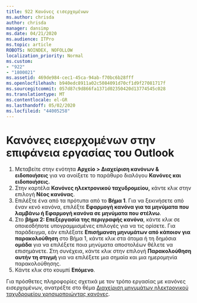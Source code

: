 ```yaml
---
title: 922 Κανόνες εισερχομένων
ms.author: chrisda
author: chrisda
manager: dansimp
ms.date: 04/21/2020
ms.audience: ITPro
ms.topic: article
ROBOTS: NOINDEX, NOFOLLOW
localization_priority: Normal
ms.custom:
- "922"
- "1800021"
ms.assetid: 469de984-cec1-45ca-94ab-f70bc6b28fff
ms.openlocfilehash: b940edc8911a02c5084091d70cf1d9f27081717f
ms.sourcegitcommit: 057d87c9d866fa1371d02350420d13774545c028
ms.translationtype: MT
ms.contentlocale: el-GR
ms.lasthandoff: 05/02/2020
ms.locfileid: "44005258"
---
```

# <a name="inbox-rules-in-outlook-desktop"></a>Κανόνες εισερχομένων στην επιφάνεια εργασίας του Outlook

1. Μεταβείτε στην ενότητα **Αρχείο > Διαχείριση κανόνων & ειδοποιήσεις** για να ανοίξετε το παράθυρο διαλόγου **Κανόνες και ειδοποιήσεις.**
2. Στην καρτέλα **Κανόνες ηλεκτρονικού ταχυδρομείου,** κάντε κλικ στην επιλογή **Νέος κανόνας**.
3. Επιλέξτε ένα από τα πρότυπα από το **Βήμα 1**. Για να ξεκινήσετε από έναν κενό κανόνα, επιλέξτε **Εφαρμογή κανόνα για τα μηνύματα που λαμβάνω ή Εφαρμογή κανόνα σε μηνύματα που στέλνω**.
4. Στο **βήμα 2: Επεξεργασία της περιγραφής κανόνα**, κάντε κλικ σε οποιεσδήποτε υπογραμμισμένες επιλογές για να τις ορίσετε. Για παράδειγμα, εάν επιλέξατε **Επισήμανση μηνυμάτων από κάποιον για παρακολούθηση** στο Βήμα 1, κάντε κλικ στα άτομα ή τη δημόσια **ομάδα** για να επιλέξετε ποια μηνύματα αποστολέων θέλετε να επισημάνετε. Στη συνέχεια, κάντε κλικ στην επιλογή **Παρακολούθηση αυτήν τη στιγμή** για να επιλέξετε μια σημαία και μια ημερομηνία παρακολούθησης.
5. Κάντε κλικ στο κουμπί **Επόμενο**.

Για πρόσθετες πληροφορίες σχετικά με τον τρόπο εργασίας με κανόνες εισερχομένων, ανατρέξτε στο θέμα [Διαχείριση μηνυμάτων ηλεκτρονικού ταχυδρομείου χρησιμοποιώντας κανόνες](https://support.office.com/article/manage-email-messages-by-using-rules-c24f5dea-9465-4df4-ad17-a50704d66c59).
